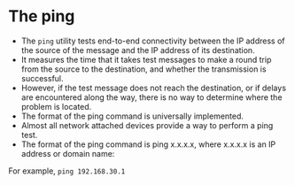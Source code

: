 # The ping

- The `ping` utility tests end-to-end connectivity between the IP address of the source of the message and the IP address of its destination.
- It measures the time that it takes test messages to make a round trip from the source to the destination, and whether the transmission is successful.
- However, if the test message does not reach the destination, or if delays are encountered along the way, there is no way to determine where the problem is located.
- The format of the ping command is universally implemented.
- Almost all network attached devices provide a way to perform a ping test.
- The format of the ping command is ping x.x.x.x, where x.x.x.x is an IP address or domain name:

For example, `ping 192.168.30.1`
